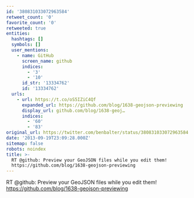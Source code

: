 ```yaml
---
id: '380831033072963584'
retweet_count: '0'
favorite_count: '0'
retweeted: true
entities:
  hashtags: []
  symbols: []
  user_mentions:
    - name: GitHub
      screen_name: github
      indices:
        - '3'
        - '10'
      id_str: '13334762'
      id: '13334762'
  urls:
    - url: https://t.co/oS5IZiC4Qf
      expanded_url: https://github.com/blog/1638-geojson-previewing
      display_url: github.com/blog/1638-geoj…
      indices:
        - '60'
        - '83'
original_url: https://twitter.com/benbalter/status/380831033072963584
date: '2013-09-19T23:09:28.000Z'
sitemap: false
robots: noindex
title: >-
  RT @github: Preview your GeoJSON files while you edit them!
  https://github.com/blog/1638-geojson-previewing
---
```


RT @github: Preview your GeoJSON files while you edit them! https://github.com/blog/1638-geojson-previewing